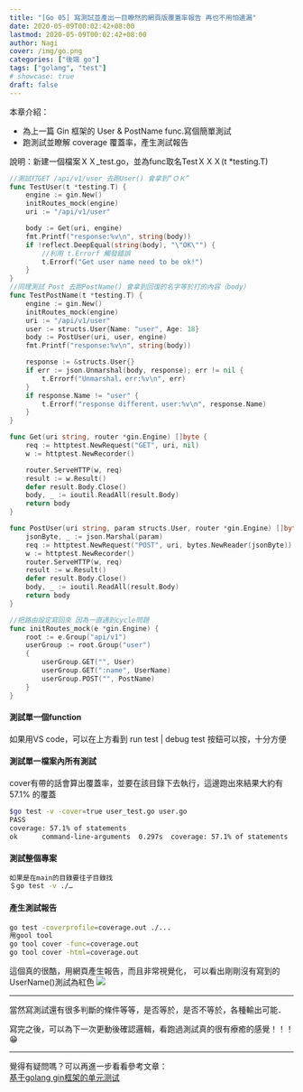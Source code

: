```yaml
---
title: "[Go 05] 寫測試並產出一目瞭然的網頁版覆蓋率報告 再也不用怕遺漏"
date: 2020-05-09T00:02:42+08:00
lastmod: 2020-05-09T00:02:42+08:00
author: Nagi
cover: /img/go.png
categories: ["後端 go"]
tags: ["golang", "test"]
# showcase: true
draft: false
---
```


本章介紹：
-   為上一篇 Gin 框架的 User & PostName func.寫個簡單測試
-  跑測試並瞭解 coverage 覆蓋率，產生測試報告

<!--more-->


說明：新建一個檔案ＸＸ_test.go，並為func取名TestＸＸＸ(t *testing.T)


```go
//測試打GET /api/v1/user 去跑User() 會拿到“ＯＫ”
func TestUser(t *testing.T) {
	engine := gin.New()
	initRoutes_mock(engine)
	uri := "/api/v1/user"

	body := Get(uri, engine)
	fmt.Printf("response:%v\n", string(body))
	if !reflect.DeepEqual(string(body), "\"OK\"") {
		//利用 t.Errorf 觸發錯誤
		t.Errorf("Get user name need to be ok!")
	}
}
//同理測試 Post 去跑PostName() 會拿到回復的名字等於打的內容（body）
func TestPostName(t *testing.T) {
	engine := gin.New()
	initRoutes_mock(engine)
	uri := "/api/v1/user"
	user := structs.User{Name: "user", Age: 18}
	body := PostUser(uri, user, engine)
	fmt.Printf("response:%v\n", string(body))

	response := &structs.User{}
	if err := json.Unmarshal(body, response); err != nil {
		t.Errorf("Unmarshal，err:%v\n", err)
	}
	if response.Name != "user" {
		t.Errorf("response different，user:%v\n", response.Name)
	}
}

func Get(uri string, router *gin.Engine) []byte {
	req := httptest.NewRequest("GET", uri, nil)
	w := httptest.NewRecorder()

	router.ServeHTTP(w, req)
	result := w.Result()
	defer result.Body.Close()
	body, _ := ioutil.ReadAll(result.Body)
	return body
}

func PostUser(uri string, param structs.User, router *gin.Engine) []byte {
	jsonByte, _ := json.Marshal(param)
	req := httptest.NewRequest("POST", uri, bytes.NewReader(jsonByte))
	w := httptest.NewRecorder()
	router.ServeHTTP(w, req)
	result := w.Result()
	defer result.Body.Close()
	body, _ := ioutil.ReadAll(result.Body)
	return body
}

//把路由設定寫回來 因為一直遇到cycle問題
func initRoutes_mock(e *gin.Engine) {
	root := e.Group("api/v1")
	userGroup := root.Group("user")
	{
		userGroup.GET("", User)
		userGroup.GET(":name", UserName)
		userGroup.POST("", PostName)
	}
}


```
#### 測試單一個function
如果用VS code，可以在上方看到 run test | debug test 按鈕可以按，十分方便

#### 測試單一檔案內所有測試
 cover有帶的話會算出覆蓋率，並要在該目錄下去執行，這邊跑出來結果大約有57.1% 的覆蓋
```bash
$go test -v -cover=true user_test.go user.go
PASS
coverage: 57.1% of statements
ok      command-line-arguments  0.297s  coverage: 57.1% of statements
```
#### 測試整個專案
```bash
如果是在main的目錄要往子目錄找
＄go test -v ./…
```
#### 產生測試報告
```bash
go test -coverprofile=coverage.out ./...
用gool tool
go tool cover -func=coverage.out
go tool cover -html=coverage.out
```
這個真的很酷，用網頁產生報告，而且非常視覺化，
可以看出剛剛沒有寫到的UserName()測試為紅色
![](/images/post/test_coverage.png)


-----

當然寫測試還有很多判斷的條件等等，是否等於，是否不等於，各種輸出可能．

寫完之後，可以為下一次更動後確認邏輯，看跑過測試真的很有療癒的感覺！！！:grin:

-----

覺得有疑問嗎？可以再進一步看看參考文章：  
[基于golang gin框架的单元测试](https://studygolang.com/articles/11836 "基于golang gin框架的单元测试")
